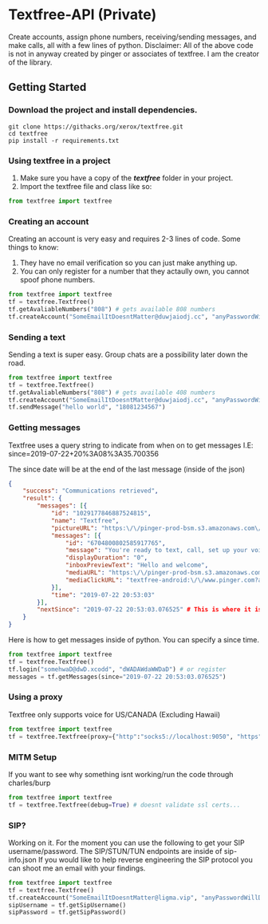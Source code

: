 # Textfree-API (Private)
Create accounts, assign phone numbers, receiving/sending messages, and make calls, all with a few lines of python.
Disclaimer: All of the above code is not in anyway created by pinger or associates of textfree. I am the creator of the library.

## Getting Started

### Download the project and install dependencies.
```
git clone https://githacks.org/xerox/textfree.git
cd textfree
pip install -r requirements.txt
```

### Using textfree in a project

1. Make sure you have a copy of the ***textfree*** folder in your project.
2. Import the textfree file and class like so:
```python
from textfree import textfree
```

### Creating an account

Creating an account is very easy and requires 2-3 lines of code. Some things to know:

1. They have no email verification so you can just make anything up.
2. You can only register for a number that they actaully own, you cannot spoof phone numbers.

```python
from textfree import textfree
tf = textfree.Textfree()
tf.getAvaliableNumbers("808") # gets available 808 numbers
tf.createAccount("SomeEmailItDoesntMatter@duwjaiodj.cc", "anyPasswordWillDo", "8082222222")
```

### Sending a text

Sending a text is super easy. Group chats are a possibility later down the road.
```python
from textfree import textfree
tf = textfree.Textfree()
tf.getAvaliableNumbers("808") # gets available 408 numbers
tf.createAccount("SomeEmailItDoesntMatter@duwjaiodj.cc", "anyPasswordWillDo", "18082222222")
tf.sendMessage("hello world", "18081234567")
```

### Getting messages

Textfree uses a query string to indicate from when on to get messages I.E: since=2019-07-22+20%3A08%3A35.700356

The since date will be at the end of the last message (inside of the json)

```json
{
	"success": "Communications retrieved",
	"result": {
		"messages": [{
			"id": "1029177846887524815",
			"name": "Textfree",
			"pictureURL": "https:\/\/pinger-prod-bsm.s3.amazonaws.com\/bsm\/297\/bsmmedia-08612f36d5ddf5c236619d28180bd82f.jpg",
			"messages": [{
				"id": "6704800802585917765",
				"message": "You're ready to text, call, set up your voicemail, and chat freely. You can subscribe anytime to <a href=\"textfree-android:\/\/www.pinger.com?action=noads\">remove ads<\/a> or <a href=\"textfree-android:\/\/www.pinger.com?action=reservenumber\">reserve your number<\/a> (normally we reclaim inactive numbers after 30 days). Enjoy!",
				"displayDuration": "0",
				"inboxPreviewText": "Hello and welcome",
				"mediaURL": "https:\/\/pinger-prod-bsm.s3.amazonaws.com\/bsm\/679\/bsmmedia-bba5cce2cce64cde65289ddf02025292.png",
				"mediaClickURL": "textfree-android:\/\/www.pinger.com?action=reservenumber"
			}],
			"time": "2019-07-22 20:53:03"
		}],
		"nextSince": "2019-07-22 20:53:03.076525" # This is where it is
	}
}
```
Here is how to get messages inside of python. You can specify a since time.
```python
from textfree import textfree
tf = textfree.Textfree()
tf.login("somehwaD@dwD.xcodd", "dWADAWdaWWDaD") # or register
messages = tf.getMessages(since="2019-07-22 20:53:03.076525")
```

### Using a proxy

Textfree only supports voice for US/CANADA (Excluding Hawaii)

```python
from textfree import textfree
tf = textfree.Textfree(proxy={"http":"socks5://localhost:9050", "https":"socks5://localhost:9050"})
```

### MITM Setup

If you want to see why something isnt working/run the code through charles/burp

```python
from textfree import textfree
tf = textfree.Textfree(debug=True) # doesnt validate ssl certs...
```
### SIP?

Working on it. For the moment you can use the following to get your SIP username/password. The SIP/STUN/TUN endpoints are inside of sip-info.json If you would like to help reverse engineering the SIP protocol you can shoot me an email with your findings.
```python
from textfree import textfree
tf = textfree.Textfree()
tf.createAccount("SomeEmailItDoesntMatter@ligma.vip", "anyPasswordWillDo", "18082222222")
sipUsername = tf.getSipUsername()
sipPassword = tf.getSipPassword()
```
